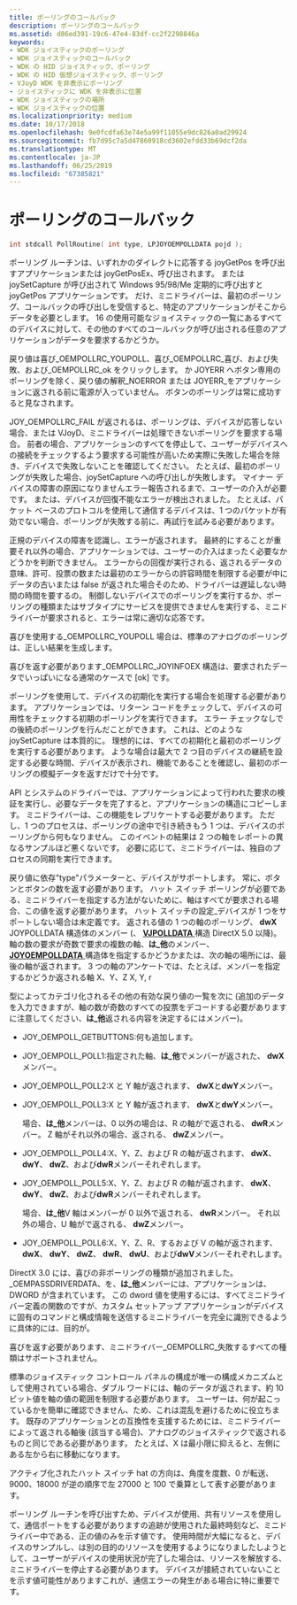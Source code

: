 ```yaml
---
title: ポーリングのコールバック
description: ポーリングのコールバック
ms.assetid: d86ed391-19c6-47e4-83df-cc2f2298846a
keywords:
- WDK ジョイスティックのポーリング
- WDK ジョイスティックのコールバック
- WDK の HID ジョイスティック、ポーリング
- WDK の HID 仮想ジョイスティック、ポーリング
- VJoyD WDK を非表示にポーリング
- ジョイスティックに WDK を非表示に位置
- WDK ジョイスティックの場所
- WDK ジョイスティックの位置
ms.localizationpriority: medium
ms.date: 10/17/2018
ms.openlocfilehash: 9e0fcdfa63e74e5a99f11055e9dc826a0ad29924
ms.sourcegitcommit: fb7d95c7a5d47860918cd3602efdd33b69dcf2da
ms.translationtype: MT
ms.contentlocale: ja-JP
ms.lasthandoff: 06/25/2019
ms.locfileid: "67385821"
---
```

# <a name="polling-callback"></a>ポーリングのコールバック





```cpp
int stdcall PollRoutine( int type, LPJOYOEMPOLLDATA pojd );
```

ポーリング ルーチンは、いずれかのダイレクトに応答する joyGetPos を呼び出すアプリケーションまたは joyGetPosEx、呼び出されます。 または joySetCapture が呼び出されて Windows 95/98/Me 定期的に呼び出すと joyGetPos アプリケーションです。 だけ、ミニドライバーは、最初のポーリング、コールバックの呼び出しを受信すると、特定のアプリケーションがそこからデータを必要とします。 16 の使用可能なジョイスティックの一覧にあるすべてのデバイスに対して、その他のすべてのコールバックが呼び出される任意のアプリケーションがデータを要求するかどうか。

戻り値は喜び\_OEMPOLLRC\_YOUPOLL、喜び\_OEMPOLLRC\_喜び、および失敗、および\_OEMPOLLRC\_ok をクリックします。 か JOYERR へボタン専用のポーリングを除く、戻り値の解釈\_NOERROR または JOYERR\_をアプリケーションに返される前に電源が入っていません。 ボタンのポーリングは常に成功すると見なされます。

JOY\_OEMPOLLRC\_FAIL が返されるは、ポーリングは、デバイスが応答しない場合、または VJoyD、ミニドライバーは処理できないポーリングを要求する場合。 前者の場合、アプリケーションのすべてを停止して、ユーザーがデバイスへの接続をチェックするよう要求する可能性が高いため実際に失敗した場合を除き、デバイスで失敗しないことを確認してください。 たとえば、最初のポーリングが失敗した場合、joySetCapture への呼び出しが失敗します。 マイナー デバイスの障害の原因になりませんエラー報告されるまで、ユーザーの介入が必要です。 または、デバイスが回復不能なエラーが検出されました。 たとえば、パケット ベースのプロトコルを使用して通信するデバイスは、1 つのパケットが有効でない場合、ポーリングが失敗する前に、再試行を試みる必要があります。

正規のデバイスの障害を認識し、エラーが返されます。 最終的にすることが重要それ以外の場合、アプリケーションでは、ユーザーの介入はまったく必要なかどうかを判断できません。 エラーからの回復が実行される、返されるデータの意味、許可、投票の数または最初のエラーからの許容時間を制限する必要が中にデータの古いまたは false が返された場合そのため、ドライバーは遅延しない時間の時間を要するの。 制御しないデバイスでのポーリングを実行するか、ポーリングの種類またはサブタイプにサービスを提供できませんを実行する、ミニドライバーが要求されると、エラーは常に適切な応答です。

喜びを使用する\_OEMPOLLRC\_YOUPOLL 場合は、標準のアナログのポーリングは、正しい結果を生成します。

喜びを返す必要があります\_OEMPOLLRC\_JOYINFOEX 構造は、要求されたデータでいっぱいになる通常のケースで [ok] です。

ポーリングを使用して、デバイスの初期化を実行する場合を処理する必要があります。 アプリケーションでは、リターン コードをチェックして、デバイスの可用性をチェックする初期のポーリングを実行できます。 エラー チェックなしでの後続のポーリングを行んだことができます。 これは、どのような joySetCapture は本質的に。 理想的には、すべての初期化と最初のポーリングを実行する必要があります。 ような場合は最大で 2 つ目のデバイスの継続を設定する必要な時間、デバイスが表示され、機能であることを確認し、最初のポーリングの模擬データを返すだけで十分です。

API とシステムのドライバーでは、アプリケーションによって行われた要求の検証を実行し、必要なデータを完了すると、アプリケーションの構造にコピーします。 ミニドライバーは、この機能をレプリケートする必要があります。 ただし、1 つのプロセスは、ポーリングの途中で引き続きもう 1 つは、デバイスのポーリングから何もなりません。 このイベントの結果は 2 つの軸をレポートの異なるサンプルほど悪くないです。 必要に応じて、ミニドライバーは、独自のプロセスの同期を実行できます。

戻り値に依存"type"パラメーターと、デバイスがサポートします。 常に、ボタンとボタンの数を返す必要があります。 ハット スイッチ ポーリングが必要である、ミニドライバーを指定する方法がないために、軸はすべてが要求される場合、この値を返す必要があります。 ハット スイッチの設定\_デバイスが 1 つをサポートしない場合は未定義です。 返される値の 1 つの軸のポーリング、 **dwX** JOYPOLLDATA 構造体のメンバー (、 [ **VJPOLLDATA** ](https://docs.microsoft.com/previous-versions/windows/hardware/drivers/ff543573(v=vs.85))構造 DirectX 5.0 以降)。 軸の数の要求が奇数で要求の複数の軸、**は\_他**のメンバー、 [ **JOYOEMPOLLDATA** ](https://docs.microsoft.com/previous-versions/windows/hardware/drivers/ff542251(v=vs.85))構造体を指定するかどうかまたは、次の軸の場所には、最後の軸が返されます。 3 つの軸のアンケートでは、たとえば、メンバーを指定するかどうか返される軸 X、Y、Z X, Y, r

型によってカテゴリ化されるその他の有効な戻り値の一覧を次に (追加のデータを入力できますが、軸の数が奇数のすべての投票をデコードする必要がありますに注意してください、**は\_他**返される内容を決定するにはメンバー)。

-   JOY\_OEMPOLL\_GETBUTTONS:何も追加します。

-   JOY\_OEMPOLL\_POLL1:指定された軸、**は\_他**でメンバーが返された、 **dwX**メンバー。

-   JOY\_OEMPOLL\_POLL2:X と Y 軸が返されます、 **dwX**と**dwY**メンバー。

-   JOY\_OEMPOLL\_POLL3:X と Y 軸が返されます、 **dwX**と**dwY**メンバー。

    場合、**は\_他**メンバーは、0 以外の場合は、R の軸がで返される、 **dwR**メンバー。 Z 軸がそれ以外の場合、返される、 **dwZ**メンバー。

-   JOY\_OEMPOLL\_POLL4:X、Y、Z、および R の軸が返されます、 **dwX**、 **dwY**、 **dwZ**、および**dwR**メンバーそれぞれします。

-   JOY\_OEMPOLL\_POLL5:X、Y、Z、および R の軸が返されます、 **dwX**、 **dwY**、 **dwZ**、および**dwR**メンバーそれぞれします。

    場合、**は\_他**V 軸はメンバーが 0 以外で返される、 **dwR**メンバー。 それ以外の場合、U 軸がで返される、 **dwZ**メンバー。

-   JOY\_OEMPOLL\_POLL6:X、Y、Z、R、するおよび V の軸が返されます、 **dwX**、 **dwY**、 **dwZ**、 **dwR**、 **dwU**、および**dwV**メンバーそれぞれします。

DirectX 3.0 には、喜びの非ポーリングの種類が追加されました。\_OEMPASSDRIVERDATA、を、**は\_他**メンバーには、アプリケーションは、DWORD が含まれています。 この dword 値を使用するには、すべてミニドライバー定義の関数のですが、カスタム セットアップ アプリケーションがデバイスに固有のコマンドと構成情報を送信するミニドライバーを完全に識別できるように具体的には、目的が。

喜びを返す必要があります、ミニドライバー\_OEMPOLLRC\_失敗するすべての種類はサポートされません。

標準のジョイスティック コントロール パネルの構成が唯一の構成メカニズムとして使用されている場合、ダブル ワードには、軸のデータが返されます、約 10 ビット値を軸の値の範囲を制限する必要があります。 ユーザーは、何が起こっているかを簡単に確認できません、ため、これは混乱を避けるために役立ちます。 既存のアプリケーションとの互換性を支援するためには、ミニドライバーによって返される軸後 (該当する場合)、アナログのジョイスティックで返されるものと同じである必要があります。 たとえば、X は最小限に抑えると、左側にある左から右に移動になります。

アクティブ化されたハット スイッチ hat の方向は、角度を度数、0 が転送、9000、18000 が逆の順序で左 27000 と 100 で乗算として表す必要があります。

ポーリング ルーチンを呼び出すため、デバイスが使用、共有リソースを使用して、通信ポートをする必要がありますの追跡が使用された最終時刻など、ミニドライバー中である、正の値のみを示す値です。 使用時間が大幅になると、デバイスのサンプルし、は別の目的のリソースを使用するようになりましたしようとして、ユーザーがデバイスの使用状況が完了した場合は、リソースを解放する、ミニドライバーを停止する必要があります。 デバイスが接続されていないことを示す値可能性がありますこれが、通信エラーの発生がある場合に特に重要です。

 

 




